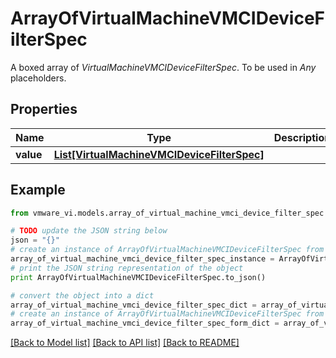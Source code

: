 # ArrayOfVirtualMachineVMCIDeviceFilterSpec

A boxed array of *VirtualMachineVMCIDeviceFilterSpec*. To be used in *Any* placeholders. 

## Properties
Name | Type | Description | Notes
------------ | ------------- | ------------- | -------------
**value** | [**List[VirtualMachineVMCIDeviceFilterSpec]**](VirtualMachineVMCIDeviceFilterSpec.md) |  | 

## Example

```python
from vmware_vi.models.array_of_virtual_machine_vmci_device_filter_spec import ArrayOfVirtualMachineVMCIDeviceFilterSpec

# TODO update the JSON string below
json = "{}"
# create an instance of ArrayOfVirtualMachineVMCIDeviceFilterSpec from a JSON string
array_of_virtual_machine_vmci_device_filter_spec_instance = ArrayOfVirtualMachineVMCIDeviceFilterSpec.from_json(json)
# print the JSON string representation of the object
print ArrayOfVirtualMachineVMCIDeviceFilterSpec.to_json()

# convert the object into a dict
array_of_virtual_machine_vmci_device_filter_spec_dict = array_of_virtual_machine_vmci_device_filter_spec_instance.to_dict()
# create an instance of ArrayOfVirtualMachineVMCIDeviceFilterSpec from a dict
array_of_virtual_machine_vmci_device_filter_spec_form_dict = array_of_virtual_machine_vmci_device_filter_spec.from_dict(array_of_virtual_machine_vmci_device_filter_spec_dict)
```
[[Back to Model list]](../README.md#documentation-for-models) [[Back to API list]](../README.md#documentation-for-api-endpoints) [[Back to README]](../README.md)


